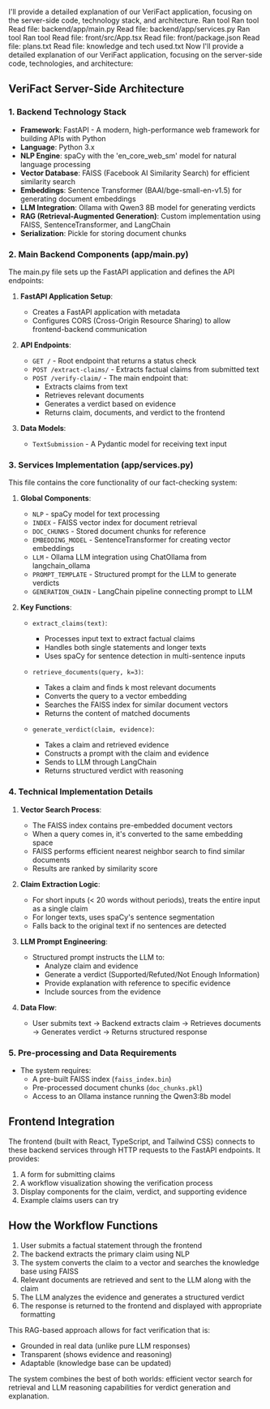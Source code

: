 I'll provide a detailed explanation of our VeriFact application, focusing on the server-side code, technology stack, and architecture.
Ran tool
Ran tool
Read file: backend/app/main.py
Read file: backend/app/services.py
Ran tool
Ran tool
Read file: front/src/App.tsx
Read file: front/package.json
Read file: plans.txt
Read file: knowledge and tech used.txt
Now I'll provide a detailed explanation of our VeriFact application, focusing on the server-side code, technologies, and architecture:

## VeriFact Server-Side Architecture

### 1. Backend Technology Stack

- **Framework**: FastAPI - A modern, high-performance web framework for building APIs with Python
- **Language**: Python 3.x
- **NLP Engine**: spaCy with the 'en_core_web_sm' model for natural language processing
- **Vector Database**: FAISS (Facebook AI Similarity Search) for efficient similarity search
- **Embeddings**: Sentence Transformer (BAAI/bge-small-en-v1.5) for generating document embeddings
- **LLM Integration**: Ollama with Qwen3 8B model for generating verdicts
- **RAG (Retrieval-Augmented Generation)**: Custom implementation using FAISS, SentenceTransformer, and LangChain
- **Serialization**: Pickle for storing document chunks

### 2. Main Backend Components (app/main.py)

The main.py file sets up the FastAPI application and defines the API endpoints:

1. **FastAPI Application Setup**:
   - Creates a FastAPI application with metadata
   - Configures CORS (Cross-Origin Resource Sharing) to allow frontend-backend communication

2. **API Endpoints**:
   - `GET /` - Root endpoint that returns a status check
   - `POST /extract-claims/` - Extracts factual claims from submitted text
   - `POST /verify-claim/` - The main endpoint that:
     - Extracts claims from text
     - Retrieves relevant documents
     - Generates a verdict based on evidence
     - Returns claim, documents, and verdict to the frontend

3. **Data Models**:
   - `TextSubmission` - A Pydantic model for receiving text input

### 3. Services Implementation (app/services.py)

This file contains the core functionality of our fact-checking system:

1. **Global Components**:
   - `NLP` - spaCy model for text processing
   - `INDEX` - FAISS vector index for document retrieval
   - `DOC_CHUNKS` - Stored document chunks for reference
   - `EMBEDDING_MODEL` - SentenceTransformer for creating vector embeddings
   - `LLM` - Ollama LLM integration using ChatOllama from langchain_ollama
   - `PROMPT_TEMPLATE` - Structured prompt for the LLM to generate verdicts
   - `GENERATION_CHAIN` - LangChain pipeline connecting prompt to LLM

2. **Key Functions**:

   - `extract_claims(text)`:
     - Processes input text to extract factual claims
     - Handles both single statements and longer texts
     - Uses spaCy for sentence detection in multi-sentence inputs

   - `retrieve_documents(query, k=3)`:
     - Takes a claim and finds k most relevant documents
     - Converts the query to a vector embedding
     - Searches the FAISS index for similar document vectors
     - Returns the content of matched documents

   - `generate_verdict(claim, evidence)`:
     - Takes a claim and retrieved evidence
     - Constructs a prompt with the claim and evidence
     - Sends to LLM through LangChain
     - Returns structured verdict with reasoning

### 4. Technical Implementation Details

1. **Vector Search Process**:
   - The FAISS index contains pre-embedded document vectors
   - When a query comes in, it's converted to the same embedding space
   - FAISS performs efficient nearest neighbor search to find similar documents
   - Results are ranked by similarity score

2. **Claim Extraction Logic**:
   - For short inputs (< 20 words without periods), treats the entire input as a single claim
   - For longer texts, uses spaCy's sentence segmentation
   - Falls back to the original text if no sentences are detected

3. **LLM Prompt Engineering**:
   - Structured prompt instructs the LLM to:
     - Analyze claim and evidence
     - Generate a verdict (Supported/Refuted/Not Enough Information)
     - Provide explanation with reference to specific evidence
     - Include sources from the evidence

4. **Data Flow**:
   - User submits text → Backend extracts claim → Retrieves documents → Generates verdict → Returns structured response

### 5. Pre-processing and Data Requirements

- The system requires:
  - A pre-built FAISS index (`faiss_index.bin`)
  - Pre-processed document chunks (`doc_chunks.pkl`)
  - Access to an Ollama instance running the Qwen3:8b model

## Frontend Integration

The frontend (built with React, TypeScript, and Tailwind CSS) connects to these backend services through HTTP requests to the FastAPI endpoints. It provides:

1. A form for submitting claims
2. A workflow visualization showing the verification process
3. Display components for the claim, verdict, and supporting evidence
4. Example claims users can try

## How the Workflow Functions

1. User submits a factual statement through the frontend
2. The backend extracts the primary claim using NLP
3. The system converts the claim to a vector and searches the knowledge base using FAISS
4. Relevant documents are retrieved and sent to the LLM along with the claim
5. The LLM analyzes the evidence and generates a structured verdict
6. The response is returned to the frontend and displayed with appropriate formatting

This RAG-based approach allows for fact verification that is:
- Grounded in real data (unlike pure LLM responses)
- Transparent (shows evidence and reasoning)
- Adaptable (knowledge base can be updated)

The system combines the best of both worlds: efficient vector search for retrieval and LLM reasoning capabilities for verdict generation and explanation.
